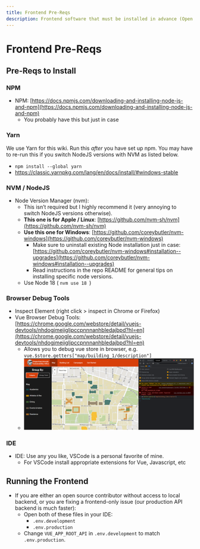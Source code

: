 ```yaml
---
title: Frontend Pre-Reqs
description: Frontend software that must be installed in advance (Open Source Friendly)
---
```


# Frontend Pre-Reqs

## Pre-Reqs to Install

### NPM

- NPM: [https://docs.npmjs.com/downloading-and-installing-node-js-and-npm](https://docs.npmjs.com/downloading-and-installing-node-js-and-npm)
  - You probably have this but just in case

### Yarn

We use Yarn for this wiki. Run this _after_ you have set up npm. You may have to re-run this if you switch NodeJS versions with NVM as listed below.

- `npm install --global yarn`
- https://classic.yarnpkg.com/lang/en/docs/install/#windows-stable

### NVM / NodeJS

- Node Version Manager (nvm):
  - This isn’t required but I highly recommend it (very annoying to switch NodeJS versions otherwise).
  - **This one is for Apple / Linux**: [https://github.com/nvm-sh/nvm](https://github.com/nvm-sh/nvm)
  - **Use this one for Windows**: [https://github.com/coreybutler/nvm-windows](https://github.com/coreybutler/nvm-windows)
    - Make sure to uninstall existing Node installation just in case: [https://github.com/coreybutler/nvm-windows#installation--upgrades](https://github.com/coreybutler/nvm-windows#installation--upgrades)
    - Read instructions in the repo README for general tips on installing specific node versions.
  - Use Node 18 ( `nvm use 18 `)

### Browser Debug Tools

- Inspect Element (right click > inspect in Chrome or Firefox)
- Vue Browser Debug Tools: [https://chrome.google.com/webstore/detail/vuejs-devtools/nhdogjmejiglipccpnnnanhbledajbpd?hl=en](https://chrome.google.com/webstore/detail/vuejs-devtools/nhdogjmejiglipccpnnnanhbledajbpd?hl=en)
  - Allows you to debug vue store in browser, e.g. `vue.$store.getters["map/building_1/description"]`
  - ![vue browser debug](../static/img/vue_browser_debug.png)

### IDE

- IDE: Use any you like, VSCode is a personal favorite of mine.
  - For VSCode install appropriate extensions for Vue, Javascript, etc

## Running the Frontend

- If you are either an open source contributor without access to local backend, or you are fixing a frontend-only issue (our production API backend is much faster):
  - Open both of these files in your IDE:
    - `.env.development`
    - `.env.production`
  - Change `VUE_APP_ROOT_API` in `.env.development` to match `.env.production`.
